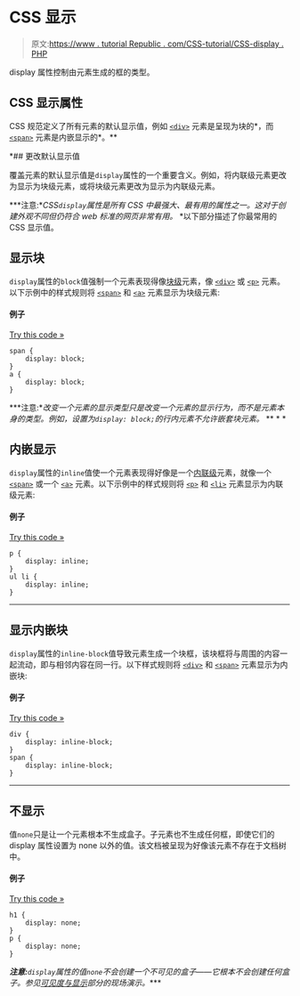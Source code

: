# CSS 显示

> 原文:[https://www . tutorial Republic . com/CSS-tutorial/CSS-display . PHP](https://www.tutorialrepublic.com/css-tutorial/css-display.php)

display 属性控制由元素生成的框的类型。

## CSS 显示属性

CSS 规范定义了所有元素的默认显示值，例如 [`<div>`](../html-reference/html-div-tag.php) 元素是呈现为块的*，而 [`<span>`](../html-reference/html-span-tag.php) 元素是内嵌显示的*。**

 *## 更改默认显示值

覆盖元素的默认显示值是`display`属性的一个重要含义。例如，将内联级元素更改为显示为块级元素，或将块级元素更改为显示为内联级元素。

 ***注意:**CSS`display`属性是所有 CSS 中最强大、最有用的属性之一。这对于创建外观不同但仍符合 web 标准的网页非常有用。*  *以下部分描述了你最常用的 CSS 显示值。

## 显示块

`display`属性的`block`值强制一个元素表现得像[块级](css-visual-formatting.php#block-level)元素，像 [`<div>`](../html-reference/html-div-tag.php) 或 [`<p>`](../html-reference/html-p-tag.php) 元素。以下示例中的样式规则将 [`<span>`](../html-reference/html-span-tag.php) 和 [`<a>`](../html-reference/html-a-tag.php) 元素显示为块级元素:

#### 例子

[Try this code »](../codelab.php?topic=css&file=display-block "Try this code using online Editor")

```
span {
    display: block;
}
a {
    display: block;
}
```

 ***注意:**改变一个元素的显示类型只是改变一个元素的显示行为，而不是元素本身的类型。例如，设置为`display: block;`的行内元素不允许嵌套块元素。*  ** * *

## 内嵌显示

`display`属性的`inline`值使一个元素表现得好像是一个[内联级](css-visual-formatting.php#inline-level)元素，就像一个 [`<span>`](../html-reference/html-span-tag.php) 或一个 [`<a>`](../html-reference/html-a-tag.php) 元素。以下示例中的样式规则将 [`<p>`](../html-reference/html-p-tag.php) 和 [`<li>`](../html-reference/html-li-tag.php) 元素显示为内联级元素:

#### 例子

[Try this code »](../codelab.php?topic=css&file=display-inline "Try this code using online Editor")

```
p {
    display: inline;
}
ul li {
    display: inline;
}
```

* * *

## 显示内嵌块

`display`属性的`inline-block`值导致元素生成一个块框，该块框将与周围的内容一起流动，即与相邻内容在同一行。以下样式规则将 [`<div>`](../html-reference/html-div-tag.php) 和 [`<span>`](../html-reference/html-span-tag.php) 元素显示为内嵌块:

#### 例子

[Try this code »](../codelab.php?topic=css&file=display-inline-block "Try this code using online Editor")

```
div {
    display: inline-block;
}
span {
    display: inline-block;
}
```

* * *

## 不显示

值`none`只是让一个元素根本不生成盒子。子元素也不生成任何框，即使它们的 display 属性设置为 none 以外的值。该文档被呈现为好像该元素不存在于文档树中。

#### 例子

[Try this code »](../codelab.php?topic=css&file=display-none "Try this code using online Editor")

```
h1 {
    display: none;
}
p {
    display: none;
}
```

 ***注意:**`display`属性的值`none`不会创建一个不可见的盒子——它根本不会创建任何盒子。参见[可见度与显示](css-visibility.php#visibility-vs-display)部分的现场演示。****